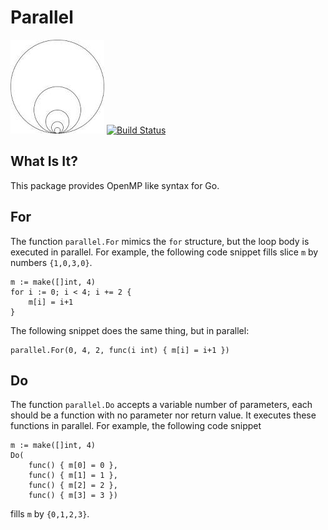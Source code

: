 # Parallel

![logo](doc/parallel.png)
[![Build Status](https://travis-ci.org/wangkuiyi/parallel.png?branch=master)](https://travis-ci.org/wangkuiyi/parallel)

## What Is It?

This package provides OpenMP like syntax for Go.

## For

The function `parallel.For` mimics the `for` structure, but the loop
body is executed in parallel.  For example, the following code snippet
fills slice `m` by numbers `{1,0,3,0}`.

    m := make([]int, 4)
    for i := 0; i < 4; i += 2 {
        m[i] = i+1
    }

The following snippet does the same thing, but in parallel:

    parallel.For(0, 4, 2, func(i int) { m[i] = i+1 })

## Do

The function `parallel.Do` accepts a variable number of parameters,
each should be a function with no parameter nor return value.  It
executes these functions in parallel.  For example, the following code
snippet

    m := make([]int, 4)
    Do(
        func() { m[0] = 0 },
        func() { m[1] = 1 },
        func() { m[2] = 2 },
        func() { m[3] = 3 })

fills `m` by `{0,1,2,3}`.

